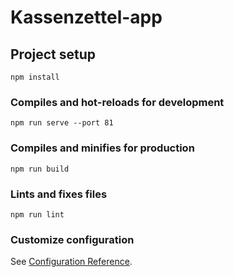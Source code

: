 # Kassenzettel-app

## Project setup
```
npm install
```

### Compiles and hot-reloads for development
```
npm run serve --port 81
```

### Compiles and minifies for production
```
npm run build
```

### Lints and fixes files
```
npm run lint
```

### Customize configuration
See [Configuration Reference](https://cli.vuejs.org/config/).
